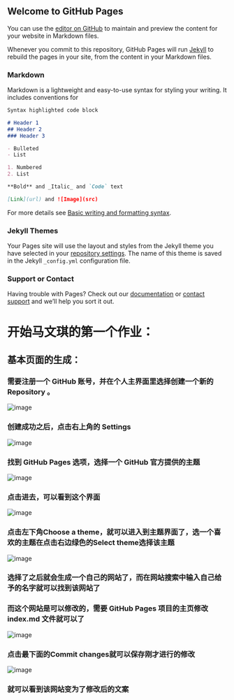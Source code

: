 ## Welcome to GitHub Pages

You can use the [editor on GitHub](https://github.com/mwq635245667/mawenqi20192123007.github.io/edit/gh-pages/index.md) to maintain and preview the content for your website in Markdown files.

Whenever you commit to this repository, GitHub Pages will run [Jekyll](https://jekyllrb.com/) to rebuild the pages in your site, from the content in your Markdown files.

### Markdown

Markdown is a lightweight and easy-to-use syntax for styling your writing. It includes conventions for

```markdown
Syntax highlighted code block

# Header 1
## Header 2
### Header 3

- Bulleted
- List

1. Numbered
2. List

**Bold** and _Italic_ and `Code` text

[Link](url) and ![Image](src)
```

For more details see [Basic writing and formatting syntax](https://docs.github.com/en/github/writing-on-github/getting-started-with-writing-and-formatting-on-github/basic-writing-and-formatting-syntax).

### Jekyll Themes

Your Pages site will use the layout and styles from the Jekyll theme you have selected in your [repository settings](https://github.com/mwq635245667/mawenqi20192123007.github.io/settings/pages). The name of this theme is saved in the Jekyll `_config.yml` configuration file.

### Support or Contact

Having trouble with Pages? Check out our [documentation](https://docs.github.com/categories/github-pages-basics/) or [contact support](https://support.github.com/contact) and we’ll help you sort it out.





# 开始马文琪的第一个作业：
## 基本页面的生成：
### 需要注册一个 GitHub 账号，并在个人主界面里选择创建一个新的 Repository 。
![image](https://user-images.githubusercontent.com/94776341/142973964-8d66dca2-e840-4520-b4fc-d26e38213ff0.png)
### 创建成功之后，点击右上角的 Settings
![image](https://user-images.githubusercontent.com/94776341/142974054-e968eaeb-ff89-47cc-916e-8b46f06093ac.png)
### 找到 GitHub Pages 选项，选择一个 GitHub 官方提供的主题
![image](https://user-images.githubusercontent.com/94776341/142974115-749bd9fb-85bd-4ea8-89d9-fdd2fe434686.png)
### 点击进去，可以看到这个界面
![image](https://user-images.githubusercontent.com/94776341/142974236-e5b4bce6-a4b6-4136-bac6-178466d9603c.png)
### 点击左下角Choose a theme，就可以进入到主题界面了，选一个喜欢的主题在点击右边绿色的Select theme选择该主题
![image](https://user-images.githubusercontent.com/94776341/142974304-f595158e-0e5f-4fe2-a011-7e1f374507d0.png)
### 选择了之后就会生成一个自己的网站了，而在网站搜索中输入自己给予的名字就可以找到该网站了
### 而这个网站是可以修改的，需要 GitHub Pages 项目的主页修改 index.md 文件就可以了
![image](https://user-images.githubusercontent.com/94776341/142974759-935b0043-1eaa-4b1d-9b96-4358314bd56e.png)
### 点击最下面的Commit changes就可以保存刚才进行的修改
![image](https://user-images.githubusercontent.com/94776341/142974854-1a3a9835-513b-4773-9a66-87273506f2b6.png)
### 就可以看到该网站变为了修改后的文案
